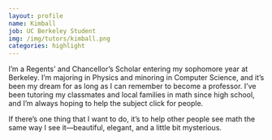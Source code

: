 ```yaml
---
layout: profile
name: Kimball
job: UC Berkeley Student
img: /img/tutors/kimball.png
categories: highlight
---
```


I’m a Regents’ and Chancellor’s Scholar entering my sophomore year at Berkeley. I’m majoring in Physics and minoring in Computer Science, and it’s been my dream for as long as I can remember to become a professor. I’ve been tutoring my classmates and local families in math since high school, and I’m always hoping to help the subject click for people. 
<!--more-->

If there’s one thing that I want to do, it’s to help other people see math the same way I see it—beautiful, elegant, and a little bit mysterious.
